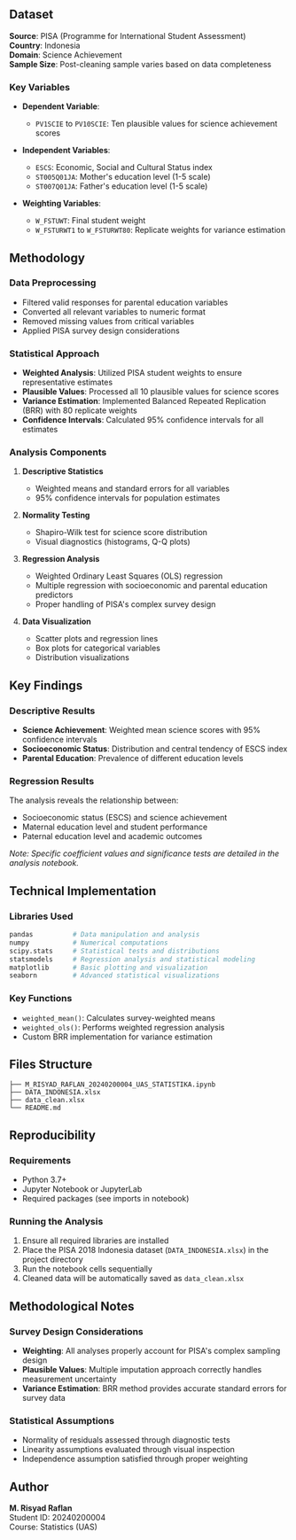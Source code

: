 ## Dataset

**Source**: PISA (Programme for International Student Assessment)  
**Country**: Indonesia  
**Domain**: Science Achievement  
**Sample Size**: Post-cleaning sample varies based on data completeness

### Key Variables

- **Dependent Variable**:
  - `PV1SCIE` to `PV10SCIE`: Ten plausible values for science achievement scores
  
- **Independent Variables**:
  - `ESCS`: Economic, Social and Cultural Status index
  - `ST005Q01JA`: Mother's education level (1-5 scale)
  - `ST007Q01JA`: Father's education level (1-5 scale)
  
- **Weighting Variables**:
  - `W_FSTUWT`: Final student weight
  - `W_FSTURWT1` to `W_FSTURWT80`: Replicate weights for variance estimation

## Methodology

### Data Preprocessing
- Filtered valid responses for parental education variables
- Converted all relevant variables to numeric format
- Removed missing values from critical variables
- Applied PISA survey design considerations

### Statistical Approach
- **Weighted Analysis**: Utilized PISA student weights to ensure representative estimates
- **Plausible Values**: Processed all 10 plausible values for science scores
- **Variance Estimation**: Implemented Balanced Repeated Replication (BRR) with 80 replicate weights
- **Confidence Intervals**: Calculated 95% confidence intervals for all estimates

### Analysis Components

1. **Descriptive Statistics**
   - Weighted means and standard errors for all variables
   - 95% confidence intervals for population estimates

2. **Normality Testing**
   - Shapiro-Wilk test for science score distribution
   - Visual diagnostics (histograms, Q-Q plots)

3. **Regression Analysis**
   - Weighted Ordinary Least Squares (OLS) regression
   - Multiple regression with socioeconomic and parental education predictors
   - Proper handling of PISA's complex survey design

4. **Data Visualization**
   - Scatter plots and regression lines
   - Box plots for categorical variables
   - Distribution visualizations

## Key Findings

### Descriptive Results
- **Science Achievement**: Weighted mean science scores with 95% confidence intervals
- **Socioeconomic Status**: Distribution and central tendency of ESCS index
- **Parental Education**: Prevalence of different education levels

### Regression Results
The analysis reveals the relationship between:
- Socioeconomic status (ESCS) and science achievement
- Maternal education level and student performance
- Paternal education level and academic outcomes

*Note: Specific coefficient values and significance tests are detailed in the analysis notebook.*

## Technical Implementation

### Libraries Used
```python
pandas          # Data manipulation and analysis
numpy           # Numerical computations
scipy.stats     # Statistical tests and distributions
statsmodels     # Regression analysis and statistical modeling
matplotlib      # Basic plotting and visualization
seaborn         # Advanced statistical visualizations
```

### Key Functions
- `weighted_mean()`: Calculates survey-weighted means
- `weighted_ols()`: Performs weighted regression analysis
- Custom BRR implementation for variance estimation

## Files Structure

```
├── M_RISYAD_RAFLAN_20240200004_UAS_STATISTIKA.ipynb
├── DATA_INDONESIA.xlsx                               
├── data_clean.xlsx                                 
└── README.md                                     
```

## Reproducibility

### Requirements
- Python 3.7+
- Jupyter Notebook or JupyterLab
- Required packages (see imports in notebook)

### Running the Analysis
1. Ensure all required libraries are installed
2. Place the PISA 2018 Indonesia dataset (`DATA_INDONESIA.xlsx`) in the project directory
3. Run the notebook cells sequentially
4. Cleaned data will be automatically saved as `data_clean.xlsx`

## Methodological Notes

### Survey Design Considerations
- **Weighting**: All analyses properly account for PISA's complex sampling design
- **Plausible Values**: Multiple imputation approach correctly handles measurement uncertainty
- **Variance Estimation**: BRR method provides accurate standard errors for survey data

### Statistical Assumptions
- Normality of residuals assessed through diagnostic tests
- Linearity assumptions evaluated through visual inspection
- Independence assumption satisfied through proper weighting


## Author

**M. Risyad Raflan**  
Student ID: 20240200004  
Course: Statistics (UAS)
